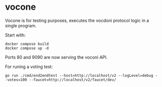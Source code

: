 # vocone

Vocone is for testing purposes, executes the vocdoni protocol logic in a single program.

Start with:
```
docker compose build
docker compose up -d
```

Ports 80 and 9090 are now serving the voconi API.

For runing a voting test:
```
go run ./cmd/end2endtest --host=http://localhost/v2 --logLevel=debug --votes=100 --faucet=http://localhost/v2/faucet/dev/
```
